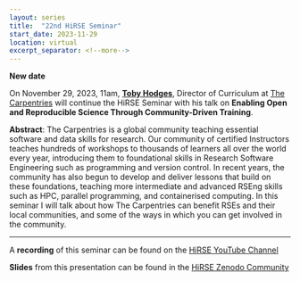 ```yaml
---
layout: series
title:  "22nd HiRSE Seminar"
start_date: 2023-11-29
location: virtual
excerpt_separator: <!--more-->
---
```


**New date**

On November 29, 2023, 11am, [**Toby Hodges**](https://tbyhdgs.info/), Director of Curriculum at [The Carpentries](https://carpentries.org/) will continue the HiRSE Seminar with his talk on **Enabling Open and Reproducible Science Through Community-Driven Training**. 
<!--more-->

**Abstract**:
The Carpentries is a global community teaching essential software and data skills for research. Our community of certified Instructors teaches hundreds of workshops to thousands of learners all over the world every year, introducing them to foundational skills in Research Software Engineering such as programming and version control. In recent years, the community has also begun to develop and deliver lessons that build on these foundations, teaching more intermediate and advanced RSEng skills such as HPC, parallel programming, and containerised computing. In this seminar I will talk about how The Carpentries can benefit RSEs and their local communities, and some of the ways in which you can get involved in the community.

***
A **recording** of this seminar can be found on the [HiRSE YouTube Channel](https://www.youtube.com/watch?v=VmCTb2FjZhs)

**Slides** from this presentation can be found in the [HiRSE Zenodo Community](https://zenodo.org/records/10490212)



